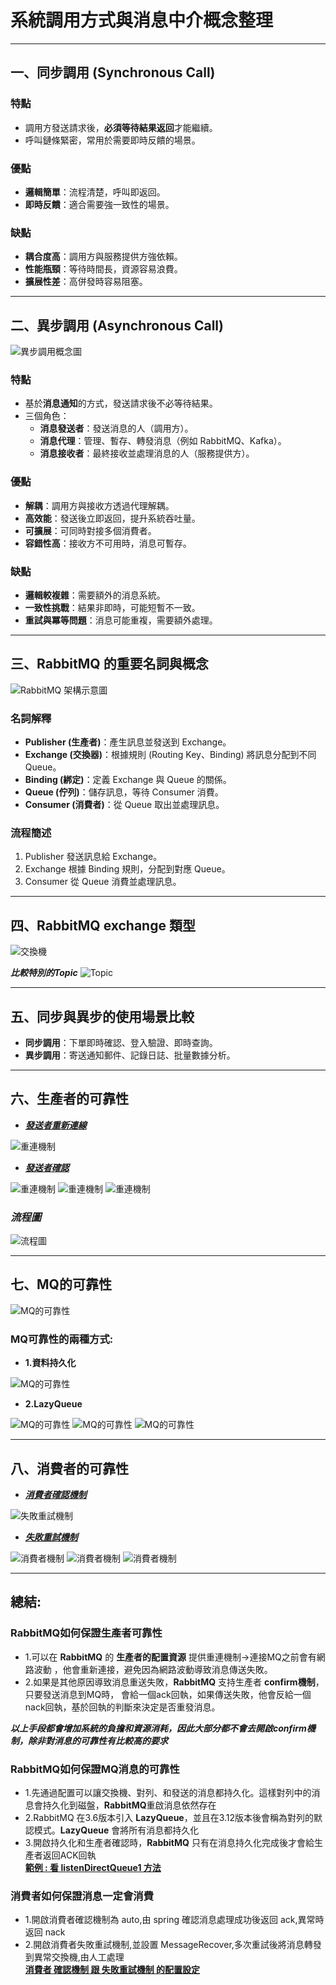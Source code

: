 # 系統調用方式與消息中介概念整理

---

## 一、同步調用 (Synchronous Call)

### 特點
- 調用方發送請求後，**必須等待結果返回**才能繼續。
- 呼叫鏈條緊密，常用於需要即時反饋的場景。

### 優點
- **邏輯簡單**：流程清楚，呼叫即返回。
- **即時反饋**：適合需要強一致性的場景。

### 缺點
- **耦合度高**：調用方與服務提供方強依賴。
- **性能瓶頸**：等待時間長，資源容易浪費。
- **擴展性差**：高併發時容易阻塞。

---

## 二、異步調用 (Asynchronous Call)

![異步調用概念圖](picture/異步調用.png)

### 特點
- 基於**消息通知**的方式，發送請求後不必等待結果。
- 三個角色：
    - **消息發送者**：發送消息的人（調用方）。
    - **消息代理**：管理、暫存、轉發消息（例如 RabbitMQ、Kafka）。
    - **消息接收者**：最終接收並處理消息的人（服務提供方）。

### 優點
- **解耦**：調用方與接收方透過代理解耦。
- **高效能**：發送後立即返回，提升系統吞吐量。
- **可擴展**：可同時對接多個消費者。
- **容錯性高**：接收方不可用時，消息可暫存。

### 缺點
- **邏輯較複雜**：需要額外的消息系統。
- **一致性挑戰**：結果非即時，可能短暫不一致。
- **重試與冪等問題**：消息可能重複，需要額外處理。

---

## 三、RabbitMQ 的重要名詞與概念

![RabbitMQ 架構示意圖](picture/RabbitMQ.png)

### 名詞解釋
- **Publisher (生產者)**：產生訊息並發送到 Exchange。
- **Exchange (交換器)**：根據規則 (Routing Key、Binding) 將訊息分配到不同 Queue。
- **Binding (綁定)**：定義 Exchange 與 Queue 的關係。
- **Queue (佇列)**：儲存訊息，等待 Consumer 消費。
- **Consumer (消費者)**：從 Queue 取出並處理訊息。

### 流程簡述
1. Publisher 發送訊息給 Exchange。
2. Exchange 根據 Binding 規則，分配到對應 Queue。
3. Consumer 從 Queue 消費並處理訊息。

---

## 四、RabbitMQ exchange 類型
![交換機](picture/exchange.png)

***比較特別的Topic***
![Topic](picture/topic.png)

---

## 五、同步與異步的使用場景比較

- **同步調用**：下單即時確認、登入驗證、即時查詢。
- **異步調用**：寄送通知郵件、記錄日誌、批量數據分析。

---

## 六、生產者的可靠性
- [***發送者重新連線***](publisher/src/main/resources/application.yml)

![重連機制](picture/RabbitMQ_1.png)
- [***發送者確認***](publisher/src/main/resources/application.yml)

![重連機制](picture/RabbitMQ_2.png)
![重連機制](picture/RabbitMQ_3.png)
![重連機制](picture/RabbitMQ_4.png)

### ***流程圖***
![流程圖](picture/RabbitMQ_8.png)

---

## 七、MQ的可靠性
![MQ的可靠性](picture/RabbitMQ_10.png)

### MQ可靠性的兩種方式:
- **1.資料持久化**

![MQ的可靠性](picture/RabbitMQ_11.png)
- **2.LazyQueue**

![MQ的可靠性](picture/RabbitMQ_12.png)
![MQ的可靠性](picture/RabbitMQ_13.png)
![MQ的可靠性](picture/RabbitMQ_14.png)

---

## 八、消費者的可靠性
- [***消費者確認機制***](consumer/src/main/resources/application.yml) 

![失敗重試機制](picture/RabbitMQ_5.png)
- [***失敗重試機制***](consumer/src/main/resources/application.yml)  

![消費者機制](picture/RabbitMQ_6.png)
![消費者機制](picture/RabbitMQ_7.png)
![消費者機制](picture/RabbitMQ_9.png)

---

## 總結:
### RabbitMQ如何保證生產者可靠性
- 1.可以在 **RabbitMQ** 的 **生產者的配置資源** 提供重連機制->連接MQ之前會有網路波動
，他會重新連接，避免因為網路波動導致消息傳送失敗。
- 2.如果是其他原因導致消息重送失敗，**RabbitMQ** 支持生產者 **confirm機制**，只要發送消息到MQ時，
會給一個ack回執，如果傳送失敗，他會反給一個nack回執，基於回執的判斷來決定是否重發消息。  

***以上手段都會增加系統的負擔和資源消耗，因此大部分都不會去開啟confirm機制，除非對消息的可靠性有比較高的要求***
### RabbitMQ如何保證MQ消息的可靠性
- 1.先通過配置可以讓交換機、對列、和發送的消息都持久化。這樣對列中的消息會持久化到磁盤，**RabbitMQ**重啟消息依然存在
- 2.RabbitMQ 在3.6版本引入 **LazyQueue**，並且在3.12版本後會稱為對列的默認模式。**LazyQueue** 會將所有消息都持久化
- 3.開啟持久化和生產者確認時，**RabbitMQ** 只有在消息持久化完成後才會給生產者返回ACK回執  
**[範例 : 看 listenDirectQueue1 方法](consumer/src/main/java/com/javaBasic/listeners/MQListener.java)**
### 消費者如何保證消息一定會消費
- 1.開啟消費者確認機制為 auto,由 spring 確認消息處理成功後返回 ack,異常時返回 nack
- 2.開啟消費者失敗重試機制,並設置 MessageRecover,多次重試後將消息轉發到異常交換機,由人工處理  
  **[消費者 確認機制 跟 失敗重試機制 的配置設定](consumer/src/main/resources/application.yml)**

